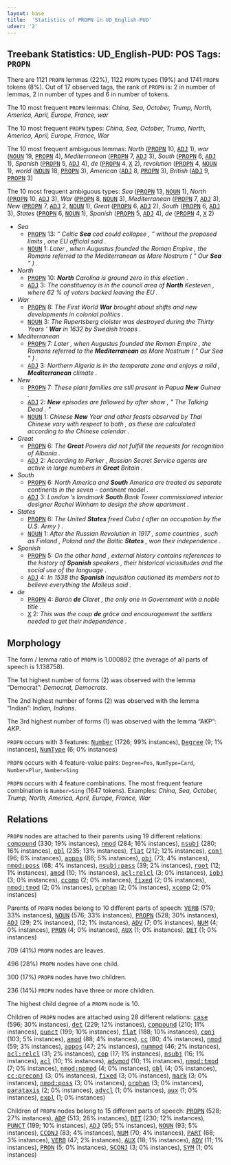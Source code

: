 ```yaml
---
layout: base
title:  'Statistics of PROPN in UD_English-PUD'
udver: '2'
---
```


## Treebank Statistics: UD_English-PUD: POS Tags: `PROPN`

There are 1121 `PROPN` lemmas (22%), 1122 `PROPN` types (19%) and 1741 `PROPN` tokens (8%).
Out of 17 observed tags, the rank of `PROPN` is: 2 in number of lemmas, 2 in number of types and 6 in number of tokens.

The 10 most frequent `PROPN` lemmas: <em>China, Sea, October, Trump, North, America, April, Europe, France, war</em>

The 10 most frequent `PROPN` types:  <em>China, Sea, October, Trump, North, America, April, Europe, France, War</em>

The 10 most frequent ambiguous lemmas: <em>North</em> (<tt><a href="en_pud-pos-PROPN.html">PROPN</a></tt> 10, <tt><a href="en_pud-pos-ADJ.html">ADJ</a></tt> 1), <em>war</em> (<tt><a href="en_pud-pos-NOUN.html">NOUN</a></tt> 19, <tt><a href="en_pud-pos-PROPN.html">PROPN</a></tt> 4), <em>Mediterranean</em> (<tt><a href="en_pud-pos-PROPN.html">PROPN</a></tt> 7, <tt><a href="en_pud-pos-ADJ.html">ADJ</a></tt> 3), <em>South</em> (<tt><a href="en_pud-pos-PROPN.html">PROPN</a></tt> 6, <tt><a href="en_pud-pos-ADJ.html">ADJ</a></tt> 1), <em>Spanish</em> (<tt><a href="en_pud-pos-PROPN.html">PROPN</a></tt> 5, <tt><a href="en_pud-pos-ADJ.html">ADJ</a></tt> 4), <em>de</em> (<tt><a href="en_pud-pos-PROPN.html">PROPN</a></tt> 4, <tt><a href="en_pud-pos-X.html">X</a></tt> 2), <em>revolution</em> (<tt><a href="en_pud-pos-PROPN.html">PROPN</a></tt> 4, <tt><a href="en_pud-pos-NOUN.html">NOUN</a></tt> 1), <em>world</em> (<tt><a href="en_pud-pos-NOUN.html">NOUN</a></tt> 18, <tt><a href="en_pud-pos-PROPN.html">PROPN</a></tt> 3), <em>American</em> (<tt><a href="en_pud-pos-ADJ.html">ADJ</a></tt> 8, <tt><a href="en_pud-pos-PROPN.html">PROPN</a></tt> 3), <em>British</em> (<tt><a href="en_pud-pos-ADJ.html">ADJ</a></tt> 9, <tt><a href="en_pud-pos-PROPN.html">PROPN</a></tt> 3)

The 10 most frequent ambiguous types:  <em>Sea</em> (<tt><a href="en_pud-pos-PROPN.html">PROPN</a></tt> 13, <tt><a href="en_pud-pos-NOUN.html">NOUN</a></tt> 1), <em>North</em> (<tt><a href="en_pud-pos-PROPN.html">PROPN</a></tt> 10, <tt><a href="en_pud-pos-ADJ.html">ADJ</a></tt> 3), <em>War</em> (<tt><a href="en_pud-pos-PROPN.html">PROPN</a></tt> 8, <tt><a href="en_pud-pos-NOUN.html">NOUN</a></tt> 3), <em>Mediterranean</em> (<tt><a href="en_pud-pos-PROPN.html">PROPN</a></tt> 7, <tt><a href="en_pud-pos-ADJ.html">ADJ</a></tt> 3), <em>New</em> (<tt><a href="en_pud-pos-PROPN.html">PROPN</a></tt> 7, <tt><a href="en_pud-pos-ADJ.html">ADJ</a></tt> 2, <tt><a href="en_pud-pos-NOUN.html">NOUN</a></tt> 1), <em>Great</em> (<tt><a href="en_pud-pos-PROPN.html">PROPN</a></tt> 6, <tt><a href="en_pud-pos-ADJ.html">ADJ</a></tt> 2), <em>South</em> (<tt><a href="en_pud-pos-PROPN.html">PROPN</a></tt> 6, <tt><a href="en_pud-pos-ADJ.html">ADJ</a></tt> 3), <em>States</em> (<tt><a href="en_pud-pos-PROPN.html">PROPN</a></tt> 6, <tt><a href="en_pud-pos-NOUN.html">NOUN</a></tt> 1), <em>Spanish</em> (<tt><a href="en_pud-pos-PROPN.html">PROPN</a></tt> 5, <tt><a href="en_pud-pos-ADJ.html">ADJ</a></tt> 4), <em>de</em> (<tt><a href="en_pud-pos-PROPN.html">PROPN</a></tt> 4, <tt><a href="en_pud-pos-X.html">X</a></tt> 2)


* <em>Sea</em>
  * <tt><a href="en_pud-pos-PROPN.html">PROPN</a></tt> 13: <em>“ Celtic <b>Sea</b> cod could collapse , ” without the proposed limits , one EU official said .</em>
  * <tt><a href="en_pud-pos-NOUN.html">NOUN</a></tt> 1: <em>Later , when Augustus founded the Roman Empire , the Romans referred to the Mediterranean as Mare Nostrum ( " Our <b>Sea</b> " ) .</em>
* <em>North</em>
  * <tt><a href="en_pud-pos-PROPN.html">PROPN</a></tt> 10: <em><b>North</b> Carolina is ground zero in this election .</em>
  * <tt><a href="en_pud-pos-ADJ.html">ADJ</a></tt> 3: <em>The constituency is in the council area of <b>North</b> Kesteven , where 62 % of voters backed leaving the EU .</em>
* <em>War</em>
  * <tt><a href="en_pud-pos-PROPN.html">PROPN</a></tt> 8: <em>The First World <b>War</b> brought about shifts and new developments in colonial politics .</em>
  * <tt><a href="en_pud-pos-NOUN.html">NOUN</a></tt> 3: <em>The Rupertsberg cloister was destroyed during the Thirty Years ' <b>War</b> in 1632 by Swedish troops .</em>
* <em>Mediterranean</em>
  * <tt><a href="en_pud-pos-PROPN.html">PROPN</a></tt> 7: <em>Later , when Augustus founded the Roman Empire , the Romans referred to the <b>Mediterranean</b> as Mare Nostrum ( " Our Sea " ) .</em>
  * <tt><a href="en_pud-pos-ADJ.html">ADJ</a></tt> 3: <em>Northern Algeria is in the temperate zone and enjoys a mild , <b>Mediterranean</b> climate .</em>
* <em>New</em>
  * <tt><a href="en_pud-pos-PROPN.html">PROPN</a></tt> 7: <em>These plant families are still present in Papua <b>New</b> Guinea .</em>
  * <tt><a href="en_pud-pos-ADJ.html">ADJ</a></tt> 2: <em><b>New</b> episodes are followed by after show , " The Talking Dead . "</em>
  * <tt><a href="en_pud-pos-NOUN.html">NOUN</a></tt> 1: <em>Chinese <b>New</b> Year and other feasts observed by Thai Chinese vary with respect to both , as these are calculated according to the Chinese calendar .</em>
* <em>Great</em>
  * <tt><a href="en_pud-pos-PROPN.html">PROPN</a></tt> 6: <em>The <b>Great</b> Powers did not fulfill the requests for recognition of Albania .</em>
  * <tt><a href="en_pud-pos-ADJ.html">ADJ</a></tt> 2: <em>According to Parker , Russian Secret Service agents are active in large numbers in <b>Great</b> Britain .</em>
* <em>South</em>
  * <tt><a href="en_pud-pos-PROPN.html">PROPN</a></tt> 6: <em>North America and <b>South</b> America are treated as separate continents in the seven - continent model .</em>
  * <tt><a href="en_pud-pos-ADJ.html">ADJ</a></tt> 3: <em>London ’s landmark <b>South</b> Bank Tower commissioned interior designer Rachel Winham to design the show apartment .</em>
* <em>States</em>
  * <tt><a href="en_pud-pos-PROPN.html">PROPN</a></tt> 6: <em>The United <b>States</b> freed Cuba ( after an occupation by the U.S. Army ) .</em>
  * <tt><a href="en_pud-pos-NOUN.html">NOUN</a></tt> 1: <em>After the Russian Revolution in 1917 , some countries , such as Finland , Poland and the Baltic <b>States</b> , won their independence .</em>
* <em>Spanish</em>
  * <tt><a href="en_pud-pos-PROPN.html">PROPN</a></tt> 5: <em>On the other hand , external history contains references to the history of <b>Spanish</b> speakers , their historical vicissitudes and the social use of the language .</em>
  * <tt><a href="en_pud-pos-ADJ.html">ADJ</a></tt> 4: <em>In 1538 the <b>Spanish</b> Inquisition cautioned its members not to believe everything the Malleus said .</em>
* <em>de</em>
  * <tt><a href="en_pud-pos-PROPN.html">PROPN</a></tt> 4: <em>Barón <b>de</b> Claret , the only one in Government with a noble title .</em>
  * <tt><a href="en_pud-pos-X.html">X</a></tt> 2: <em>This was the coup <b>de</b> grâce and encouragement the settlers needed to get their independence .</em>

## Morphology

The form / lemma ratio of `PROPN` is 1.000892 (the average of all parts of speech is 1.138758).

The 1st highest number of forms (2) was observed with the lemma “Democrat”: <em>Democrat, Democrats</em>.

The 2nd highest number of forms (2) was observed with the lemma “Indian”: <em>Indian, Indians</em>.

The 3rd highest number of forms (1) was observed with the lemma “AKP”: <em>AKP</em>.

`PROPN` occurs with 3 features: <tt><a href="en_pud-feat-Number.html">Number</a></tt> (1726; 99% instances), <tt><a href="en_pud-feat-Degree.html">Degree</a></tt> (9; 1% instances), <tt><a href="en_pud-feat-NumType.html">NumType</a></tt> (6; 0% instances)

`PROPN` occurs with 4 feature-value pairs: `Degree=Pos`, `NumType=Card`, `Number=Plur`, `Number=Sing`

`PROPN` occurs with 4 feature combinations.
The most frequent feature combination is `Number=Sing` (1647 tokens).
Examples: <em>China, Sea, October, Trump, North, America, April, Europe, France, War</em>


## Relations

`PROPN` nodes are attached to their parents using 19 different relations: <tt><a href="en_pud-dep-compound.html">compound</a></tt> (330; 19% instances), <tt><a href="en_pud-dep-nmod.html">nmod</a></tt> (284; 16% instances), <tt><a href="en_pud-dep-nsubj.html">nsubj</a></tt> (280; 16% instances), <tt><a href="en_pud-dep-obl.html">obl</a></tt> (235; 13% instances), <tt><a href="en_pud-dep-flat.html">flat</a></tt> (212; 12% instances), <tt><a href="en_pud-dep-conj.html">conj</a></tt> (96; 6% instances), <tt><a href="en_pud-dep-appos.html">appos</a></tt> (86; 5% instances), <tt><a href="en_pud-dep-obj.html">obj</a></tt> (73; 4% instances), <tt><a href="en_pud-dep-nmod-poss.html">nmod:poss</a></tt> (68; 4% instances), <tt><a href="en_pud-dep-nsubj-pass.html">nsubj:pass</a></tt> (39; 2% instances), <tt><a href="en_pud-dep-root.html">root</a></tt> (12; 1% instances), <tt><a href="en_pud-dep-amod.html">amod</a></tt> (10; 1% instances), <tt><a href="en_pud-dep-acl-relcl.html">acl:relcl</a></tt> (3; 0% instances), <tt><a href="en_pud-dep-iobj.html">iobj</a></tt> (3; 0% instances), <tt><a href="en_pud-dep-ccomp.html">ccomp</a></tt> (2; 0% instances), <tt><a href="en_pud-dep-fixed.html">fixed</a></tt> (2; 0% instances), <tt><a href="en_pud-dep-nmod-tmod.html">nmod:tmod</a></tt> (2; 0% instances), <tt><a href="en_pud-dep-orphan.html">orphan</a></tt> (2; 0% instances), <tt><a href="en_pud-dep-xcomp.html">xcomp</a></tt> (2; 0% instances)

Parents of `PROPN` nodes belong to 10 different parts of speech: <tt><a href="en_pud-pos-VERB.html">VERB</a></tt> (579; 33% instances), <tt><a href="en_pud-pos-NOUN.html">NOUN</a></tt> (576; 33% instances), <tt><a href="en_pud-pos-PROPN.html">PROPN</a></tt> (528; 30% instances), <tt><a href="en_pud-pos-ADJ.html">ADJ</a></tt> (29; 2% instances),  (12; 1% instances), <tt><a href="en_pud-pos-ADV.html">ADV</a></tt> (7; 0% instances), <tt><a href="en_pud-pos-NUM.html">NUM</a></tt> (4; 0% instances), <tt><a href="en_pud-pos-PRON.html">PRON</a></tt> (4; 0% instances), <tt><a href="en_pud-pos-AUX.html">AUX</a></tt> (1; 0% instances), <tt><a href="en_pud-pos-DET.html">DET</a></tt> (1; 0% instances)

709 (41%) `PROPN` nodes are leaves.

496 (28%) `PROPN` nodes have one child.

300 (17%) `PROPN` nodes have two children.

236 (14%) `PROPN` nodes have three or more children.

The highest child degree of a `PROPN` node is 10.

Children of `PROPN` nodes are attached using 28 different relations: <tt><a href="en_pud-dep-case.html">case</a></tt> (596; 30% instances), <tt><a href="en_pud-dep-det.html">det</a></tt> (229; 12% instances), <tt><a href="en_pud-dep-compound.html">compound</a></tt> (210; 11% instances), <tt><a href="en_pud-dep-punct.html">punct</a></tt> (199; 10% instances), <tt><a href="en_pud-dep-flat.html">flat</a></tt> (188; 10% instances), <tt><a href="en_pud-dep-conj.html">conj</a></tt> (103; 5% instances), <tt><a href="en_pud-dep-amod.html">amod</a></tt> (88; 4% instances), <tt><a href="en_pud-dep-cc.html">cc</a></tt> (80; 4% instances), <tt><a href="en_pud-dep-nmod.html">nmod</a></tt> (59; 3% instances), <tt><a href="en_pud-dep-appos.html">appos</a></tt> (47; 2% instances), <tt><a href="en_pud-dep-nummod.html">nummod</a></tt> (46; 2% instances), <tt><a href="en_pud-dep-acl-relcl.html">acl:relcl</a></tt> (31; 2% instances), <tt><a href="en_pud-dep-cop.html">cop</a></tt> (17; 1% instances), <tt><a href="en_pud-dep-nsubj.html">nsubj</a></tt> (16; 1% instances), <tt><a href="en_pud-dep-acl.html">acl</a></tt> (10; 1% instances), <tt><a href="en_pud-dep-advmod.html">advmod</a></tt> (10; 1% instances), <tt><a href="en_pud-dep-nmod-tmod.html">nmod:tmod</a></tt> (7; 0% instances), <tt><a href="en_pud-dep-nmod-npmod.html">nmod:npmod</a></tt> (4; 0% instances), <tt><a href="en_pud-dep-obl.html">obl</a></tt> (4; 0% instances), <tt><a href="en_pud-dep-cc-preconj.html">cc:preconj</a></tt> (3; 0% instances), <tt><a href="en_pud-dep-fixed.html">fixed</a></tt> (3; 0% instances), <tt><a href="en_pud-dep-mark.html">mark</a></tt> (3; 0% instances), <tt><a href="en_pud-dep-nmod-poss.html">nmod:poss</a></tt> (3; 0% instances), <tt><a href="en_pud-dep-orphan.html">orphan</a></tt> (3; 0% instances), <tt><a href="en_pud-dep-parataxis.html">parataxis</a></tt> (2; 0% instances), <tt><a href="en_pud-dep-advcl.html">advcl</a></tt> (1; 0% instances), <tt><a href="en_pud-dep-aux.html">aux</a></tt> (1; 0% instances), <tt><a href="en_pud-dep-expl.html">expl</a></tt> (1; 0% instances)

Children of `PROPN` nodes belong to 15 different parts of speech: <tt><a href="en_pud-pos-PROPN.html">PROPN</a></tt> (528; 27% instances), <tt><a href="en_pud-pos-ADP.html">ADP</a></tt> (513; 26% instances), <tt><a href="en_pud-pos-DET.html">DET</a></tt> (230; 12% instances), <tt><a href="en_pud-pos-PUNCT.html">PUNCT</a></tt> (199; 10% instances), <tt><a href="en_pud-pos-ADJ.html">ADJ</a></tt> (95; 5% instances), <tt><a href="en_pud-pos-NOUN.html">NOUN</a></tt> (93; 5% instances), <tt><a href="en_pud-pos-CCONJ.html">CCONJ</a></tt> (83; 4% instances), <tt><a href="en_pud-pos-NUM.html">NUM</a></tt> (70; 4% instances), <tt><a href="en_pud-pos-PART.html">PART</a></tt> (68; 3% instances), <tt><a href="en_pud-pos-VERB.html">VERB</a></tt> (47; 2% instances), <tt><a href="en_pud-pos-AUX.html">AUX</a></tt> (18; 1% instances), <tt><a href="en_pud-pos-ADV.html">ADV</a></tt> (11; 1% instances), <tt><a href="en_pud-pos-PRON.html">PRON</a></tt> (5; 0% instances), <tt><a href="en_pud-pos-SCONJ.html">SCONJ</a></tt> (3; 0% instances), <tt><a href="en_pud-pos-SYM.html">SYM</a></tt> (1; 0% instances)

